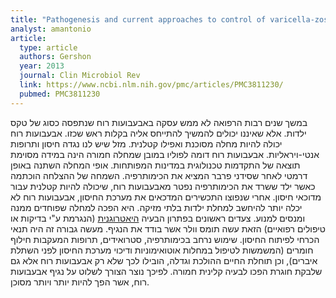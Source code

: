 ```yaml
---
title: "Pathogenesis and current approaches to control of varicella-zoster virus infections"
analyst: amantonio
article:
  type: article
  authors: Gershon
  year: 2013
  journal: Clin Microbiol Rev
  link: https://www.ncbi.nlm.nih.gov/pmc/articles/PMC3811230/
  pubmed: PMC3811230
---
```


במשך שנים רבות הרפואה לא ממש עסקה באבעבועות רוח שנתפסה כסוג של טקס ילדות. אלא שאיננו יכולים להמשיך להתייחס אליה בקלות ראש שכזו. אבעבועות רוח יכולה להיות מחלה מסוכנת ואפילו קטלנית. מזל שיש לנו נגדה חיסון ותרופות אנטי-ויראליות.
אבעבועות רוח דומה לפוליו במובן שמחלה חמורה הינה במידה מסוימת תוצאה של התקדמות טכנולוגית במדינות המפותחות. אופי המחלה השתנה באופן דרמטי לאחר שסידני פרבר המציא את הכימותרפיה. השמחה של ההצלחה הוכתמה כאשר ילד ששרד את הכימותרפיה נפטר מאבעבועות רוח, שיכולה להיות קטלנית עבור מדוכאי חיסון.
אחרי שנפוצו התכשירים המדכאים את מערכת החיסון, אבעבועות רוח לא יכלה יותר להיחשב למחלת ילדות בלתי מזיקה. היא הפכה למחלה שפוחדים ממנה ומנסים למנוע. צעדים ראשונים בפתרון הבעיה [היאטרוגנית](https://he.wikipedia.org/wiki/יאטרוגני) (הנגרמת ע"י בדיקות או טיפולים רפואיים) הזאת עשה תומס וולר אשר בודד את הנגיף. מעשה גבורה זה היה תנאי הכרחי לפיתוח החיסון.
שימוש נרחב בכימותרפיה, סטרואידים, תרופות המעקבות חילוף חומרים (המשמשות לטיפול במחלות אוטואימוניות ודיכוי מערכת החיסון לפני השתלת איברים), וכן תוחלת החיים ההולכת וגדלה, הובילו לכך שלא רק אבעבועות רוח אלא גם שלבקת חוגרת הפכו לבעיה קלינית חמורה. לפיכך נוצר הצורך לשלוט על נגיף אבעבועות רוח, אשר הפך להיות יותר ויותר מסוכן.
